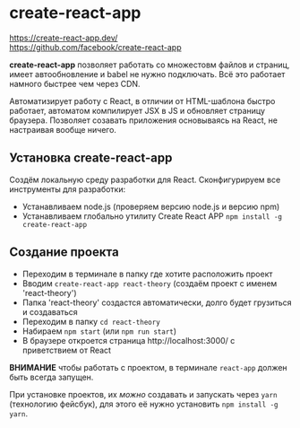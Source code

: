 # create-react-app
https://create-react-app.dev/<br />
https://github.com/facebook/create-react-app

**create-react-app** позволяет работать со множестовм файлов и страниц, имеет автообновление и babel не нужно подключать. Всё это работает намного быстрее чем через CDN.

Автоматизирует работу с React, в отличии от HTML-шаблона быстро работает, автоматом компилирует JSX в JS и обновляет страницу браузера. Позволяет созавать приложения основываясь на React, не настраивая вообще ничего.

## Установка create-react-app
Создём локальную среду разработки для React. Сконфигурируем все инструменты для разработки:
* Устанавливаем node.js (проверяем версию node.js и версию npm)
* Устанавливаем глобально утилиту Create React APP `npm install -g create-react-app`

## Создание проекта
* Переходим в терминале в папку где хотите расположить проект
* Вводим `create-react-app react-theory` (создаём проект с именем 'react-theory')
* Папка 'react-theory' создастся автоматически, долго будет грузиться и создаваться
* Переходим в папку `cd react-theory`
* Набираем `npm start` (или `npm run start`)
* В браузере откроется страница http://localhost:3000/ с приветствием от React

**ВНИМАНИЕ** чтобы работать с проектом, в терминале `react-app` должен быть всегда запущен.

При установке проектов, их *можно* создавать и запускать через `yarn` (технологию фейсбук), для этого её нужно установить `npm install -g yarn`.
